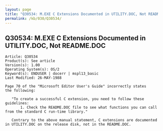 ```yaml
---
layout: page
title: "Q30534: M.EXE C Extensions Documented in UTILITY.DOC, Not README.DOC"
permalink: /kb/030/Q30534/
---
```


## Q30534: M.EXE C Extensions Documented in UTILITY.DOC, Not README.DOC

	Article: Q30534
	Product(s): See article
	Version(s): 1.00
	Operating System(s): OS/2
	Keyword(s): ENDUSER | docerr | mspl13_basic
	Last Modified: 26-MAY-1988
	
	Page 70 of the "Microsoft Editor User's Guide" incorrectly states
	the following:
	
	   "To create a successful C extension, you need to follow these
	guidelines:
	       1. Check the README.DOC file to see what functions you can call
	from the standard C run-time library."
	
	   Contrary to the above manual statement, C extensions are documented
	in UTILITY.DOC on the release disk, not in the README.DOC.
